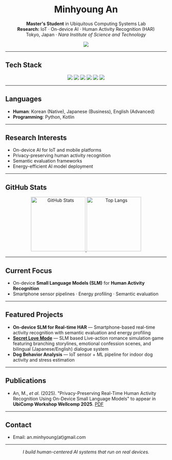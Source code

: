 <!-- 프로필 헤더 -->
<h1 align="center">Minhyoung An</h1>
<p align="center">
  <b>Master's Student</b> in Ubiquitous Computing Systems Lab<br/>
  <b>Research:</b> IoT · On-device AI · Human Activity Recognition (HAR)<br/>
  Tokyo, Japan · <i>Nara Institute of Science and Technology</i>
</p>

<!-- 방문자 수 -->
<p align="center">
  <img src="https://visitor-badge.laobi.icu/badge?page_id=amh0727.amh0727" />
</p>

---

## Tech Stack
<p align="center">
  <img src="https://img.shields.io/badge/Python-3776AB?style=round-square&logo=python&logoColor=white"/>
  <img src="https://img.shields.io/badge/Kotlin-7F52FF?style=round-square&logo=kotlin&logoColor=white"/>
  <img src="https://img.shields.io/badge/SLM-4B8BBE?style=round-square&logo=OpenAI&logoColor=white"/>
  <img src="https://img.shields.io/badge/Android%20Studio-3DDC84?style=round-square&logo=androidstudio&logoColor=white"/>
  <img src="https://img.shields.io/badge/TensorFlow-FF6F00?style=round-square&logo=tensorflow&logoColor=white"/>
  <img src="https://img.shields.io/badge/PyTorch-EE4C2C?style=round-square&logo=pytorch&logoColor=white"/>
</p>

---

## Languages
- **Human**: Korean (Native), Japanese (Business), English (Advanced)
- **Programming**: Python, Kotlin

---

## Research Interests
- On-device AI for IoT and mobile platforms
- Privacy-preserving human activity recognition
- Semantic evaluation frameworks
- Energy-efficient AI model deployment

---

## GitHub Stats
<p align="center">
  <a href="https://github.com/amh0727">
    <img alt="GitHub Stats" height="170"
      src="https://github-readme-stats.vercel.app/api?username=amh0727&show_icons=true&theme=tokyonight&count_private=true&hide_border=true" />
  </a>
  <a href="https://github.com/amh0727">
    <img alt="Top Langs" height="170"
      src="https://github-readme-stats.vercel.app/api/top-langs/?username=amh0727&layout=compact&langs_count=8&theme=tokyonight&hide_border=true" />
  </a>
</p>

---

## Current Focus
- On-device **Small Language Models (SLM)** for **Human Activity Recognition**
- Smartphone sensor pipelines · Energy profiling · Semantic evaluation

---

## Featured Projects
- **On-device SLM for Real-time HAR** — Smartphone-based real-time activity recognition with semantic evaluation and energy profiling
- [**Secret Love Mode**](https://github.com/amh0727/SecretLoveMode) — SLM based Live-action romance simulation game featuring branching storylines, emotional confession scenes, and bilingual (Japanese/English) dialogue system
- **Dog Behavior Analysis** — IoT sensor + ML pipeline for indoor dog activity and stress estimation  

---

## Publications
- An, M., *et al.* (2025). "Privacy-Preserving Real-Time Human Activity Recognition Using On-Device Small Language Models" to appear in **UbiComp Workshop Wellcomp 2025**. [PDF]() 

---

## Contact
- Email: an.minhyoung(at)gmail.com  

---

<p align="center"><i>I build human-centered AI systems that run on real devices.</i></p>
